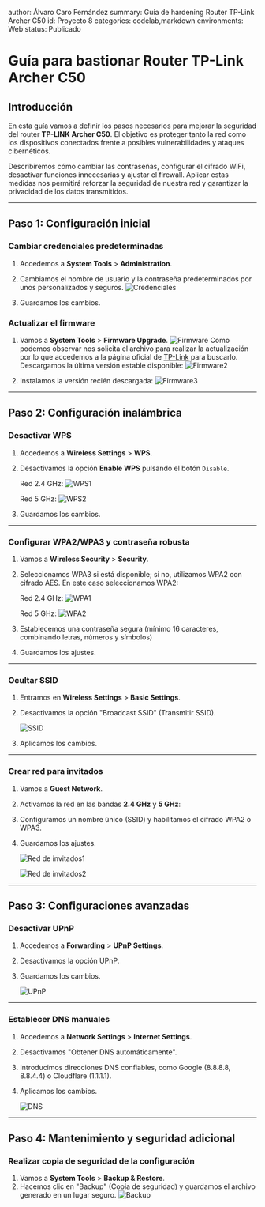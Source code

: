 author: Álvaro Caro Fernández
summary: Guía de hardening Router TP-Link Archer C50
id: Proyecto 8
categories: codelab,markdown
environments: Web
status: Publicado

# Guía para bastionar Router TP-Link Archer C50

## Introducción

En esta guía vamos a definir los pasos necesarios para mejorar la seguridad del router **TP-LINK Archer C50**. El objetivo es proteger tanto la red como los dispositivos conectados frente a posibles vulnerabilidades y ataques cibernéticos.

Describiremos cómo cambiar las contraseñas, configurar el cifrado WiFi, desactivar funciones innecesarias y ajustar el firewall. Aplicar estas medidas nos permitirá reforzar la seguridad de nuestra red y garantizar la privacidad de los datos transmitidos.

---

## Paso 1: Configuración inicial

### Cambiar credenciales predeterminadas
1. Accedemos a **System Tools** > **Administration**.
2. Cambiamos el nombre de usuario y la contraseña predeterminados por unos personalizados y seguros.
![Credenciales](./img/2.png)

3. Guardamos los cambios.


### Actualizar el firmware
1. Vamos a **System Tools** > **Firmware Upgrade**.
![Firmware](./img/3.png)
Como podemos observar nos solicita el archivo para realizar la actualización por lo que accedemos a la página oficial de [TP-Link](https://www.tp-link.com/es/support/download/archer-c50/#Firmware) para buscarlo. Descargamos la última versión estable disponible:
![Firmware2](./img/4.png)


2. Instalamos la versión recién descargada:
![Firmware3](./img/5.png)

---

## Paso 2: Configuración inalámbrica

### Desactivar WPS
1. Accedemos a **Wireless Settings** > **WPS**.
2. Desactivamos la opción **Enable WPS** pulsando el botón `Disable`.

    Red 2.4 GHz:
    ![WPS1](./img/6.png)

    Red 5 GHz:
    ![WPS2](./img/7.png)

3. Guardamos los cambios.

---

### Configurar WPA2/WPA3 y contraseña robusta
1. Vamos a **Wireless Security** > **Security**.
2. Seleccionamos WPA3 si está disponible; si no, utilizamos WPA2 con cifrado AES. En este caso seleccionamos WPA2:

    Red 2.4 GHz:
    ![WPA1](./img/8.png)

    Red 5 GHz:
    ![WPA2](./img/9.png)

3. Establecemos una contraseña segura (mínimo 16 caracteres, combinando letras, números y símbolos)
4. Guardamos los ajustes.

---

### Ocultar SSID
1. Entramos en **Wireless Settings** > **Basic Settings**.
2. Desactivamos la opción "Broadcast SSID" (Transmitir SSID).

    ![SSID](./img/10.png)

3. Aplicamos los cambios.

---

### Crear red para invitados
1. Vamos a **Guest Network**.
2. Activamos la red en las bandas **2.4 GHz** y **5 GHz**:
3. Configuramos un nombre único (SSID) y habilitamos el cifrado WPA2 o WPA3.
4. Guardamos los ajustes.


    ![Red de invitados1](./img/11.png)

    ![Red de invitados2](./img/12.png)

---

## Paso 3: Configuraciones avanzadas

### Desactivar UPnP
1. Accedemos a **Forwarding** > **UPnP Settings**.
2. Desactivamos la opción UPnP.
3. Guardamos los cambios.

    ![UPnP](./img/13.png)

---

### Establecer DNS manuales
1. Accedemos a **Network Settings** > **Internet Settings**.
2. Desactivamos "Obtener DNS automáticamente".
3. Introducimos direcciones DNS confiables, como Google (8.8.8.8, 8.8.4.4) o Cloudflare (1.1.1.1).
4. Aplicamos los cambios.

    ![DNS](./img/14.png)

---

## Paso 4: Mantenimiento y seguridad adicional

### Realizar copia de seguridad de la configuración
1. Vamos a **System Tools** > **Backup & Restore**.
2. Hacemos clic en "Backup" (Copia de seguridad) y guardamos el archivo generado en un lugar seguro.
    ![Backup](./img/15.png)